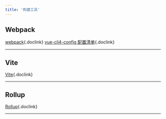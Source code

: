 ```yaml
---
title: '构建工具'
---
```


## Webpack

[webpack](https://webpack.js.org/){.doclink}
[vue-cli4-config 配置清单](https://github.com/staven630/vue-cli4-config){.doclink}

<hr />

## Vite

[Vite](https://vitejs.dev/){.doclink}

<hr />

## Rollup

[Rollup](https://rollupjs.org/){.doclink}

<hr />
